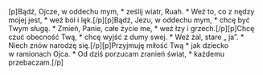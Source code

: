 [p]Bądź, Ojcze, w oddechu mym, * ześlij wiatr, Ruah. * Weź to, co z nędzy mojej jest, * weź ból i lęk.[/p][p]Bądź, Jezu, w oddechu mym, * chcę być Twym sługą. * Zmień, Panie, całe życie me, * weź łzy i grzech.[/p][p]Chcę czuć obecność Twą, * chcę wyjść z dumy swej. * Weź żal, stare „ ja”. * Niech znów narodzę się.[/p][p]Przyjmuję miłość Twą * jak dziecko w ramionach Ojca. * Od dziś porzucam zranień świat, * każdemu przebaczam.[/p]